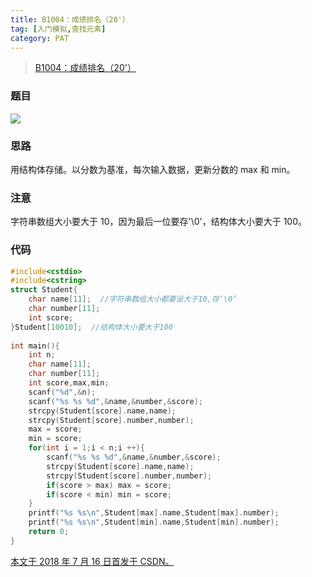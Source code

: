 ```yaml
---
title: B1004：成绩排名（20'）
tag: [入门模拟,查找元素]
category: PAT
---
```


>[B1004：成绩排名（20'）](https://pintia.cn/problem-sets/994805260223102976/problems/994805321640296448)

<!--more-->

### 题目

![](PAT\B1004.png)

### 思路

用结构体存储。以分数为基准，每次输入数据，更新分数的 max 和 min。 

### 注意

字符串数组大小要大于 10，因为最后一位要存'\0'，结构体大小要大于 100。 

### 代码

```C++
#include<cstdio>
#include<cstring>
struct Student{
	char name[11];  //字符串数组大小都要设大于10,存‘\0’
	char number[11];
	int score;
}Student[10010];  //结构体大小要大于100
 
int main(){
	int n;
	char name[11];
	char number[11];
	int score,max,min;
	scanf("%d",&n);
	scanf("%s %s %d",&name,&number,&score);
	strcpy(Student[score].name,name);
	strcpy(Student[score].number,number);
	max = score;
	min = score;
	for(int i = 1;i < n;i ++){
		scanf("%s %s %d",&name,&number,&score);
		strcpy(Student[score].name,name);
		strcpy(Student[score].number,number);
		if(score > max) max = score;
		if(score < min) min = score;
	}
	printf("%s %s\n",Student[max].name,Student[max].number);
	printf("%s %s\n",Student[min].name,Student[min].number);
	return 0;
}
```

<u>本文于 2018 年 7 月 16 日首发于 [CSDN](https://blog.csdn.net/wonz5130/article/details/81072638)。</u>	